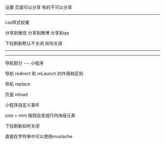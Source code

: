 设置 页面可以分享 有的不可以分享

----

css样式权重

分享到微信 分享到微博 分享到qq



下拉刷新默认不关闭 如何关闭

---

---

导航部分 --- 小程序

导航 redirect 和 reLaunch 的作用和区别

导航 replace

页面 reload



小程序自定义事件



size = mini 按钮会变成行内块级元素

下拉刷新如何关闭



直接在字符串中可以使用mustache

